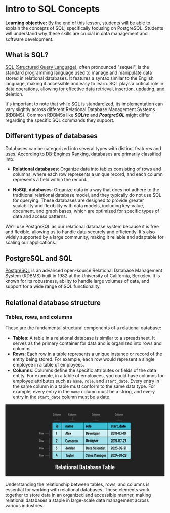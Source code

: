 <h1>
  <span class="headline">Intro to SQL</span>
  <span class="subhead">Concepts</span>
</h1>

**Learning objective:** By the end of this lesson, students will be able to explain the concepts of SQL, specifically focusing on PostgreSQL. Students will understand why these skills are crucial in data management and software development.

## What is SQL?

[SQL (Structured Query Language)](https://developer.mozilla.org/en-US/docs/Glossary/SQL), often pronounced "sequel", is the standard programming language used to manage and manipulate data stored in relational databases. It features a syntax similar to the English language, making it accessible and easy to learn. SQL plays a critical role in data operations, allowing for effective data retrieval, insertion, updating, and deletion.

It's important to note that while SQL is standardized, its implementation can vary slightly across different Relational Database Management Systems (RDBMS). Common RDBMSs like ***SQLite*** and ***PostgreSQL*** might differ regarding the specific SQL commands they support.

## Different types of databases

Databases can be categorized into several types with distinct features and uses. According to [DB-Engines Ranking](https://db-engines.com/en/ranking), databases are primarily classified into:

- **Relational databases**: Organize data into tables consisting of rows and columns, where each row represents a unique record, and each column represents a field within the record.

- **NoSQL databases**: Organize data in a way that does not adhere to the traditional relational database model, and they typically do not use SQL for querying. These databases are designed to provide greater scalability and flexibility with data models, including key-value, document, and graph bases, which are optimized for specific types of data and access patterns.

We'll use PostgreSQL as our relational database system because it is free and flexible, allowing us to handle data securely and efficiently. It's also widely supported by a large community, making it reliable and adaptable for scaling our applications.

## PostgreSQL and SQL

[PostgreSQL](https://www.postgresql.org/) is an advanced open-source Relational Database Management System (RDBMS) built in 1982 at the University of California, Berkeley. It is known for its robustness, ability to handle large volumes of data, and support for a wide range of SQL functionality.

## Relational database structure

### Tables, rows, and columns

These are the fundamental structural components of a relational database:

- **Tables**: A table in a relational database is similar to a spreadsheet. It serves as the primary container for data and is organized into rows and columns.
- **Rows**: Each row in a table represents a unique instance or record of the entity being stored. For example, each row would represent a single employee in a table of employees.
- **Columns**: Columns define the specific attributes or fields of the data entity. For example, in a table of employees, you could have columns for employee attributes such as `name`, `role`, and `start_date`. Every entry in the same column in a table must conform to the same data type. For example, every entry in the `name` column must be a string, and every entry in the `start_date` column must be a date.

![Relational database table ](./assets/table-a.png)

Understanding the relationship between tables, rows, and columns is essential for working with relational databases. These elements work together to store data in an organized and accessible manner, making relational databases a staple in large-scale data management across various industries.
